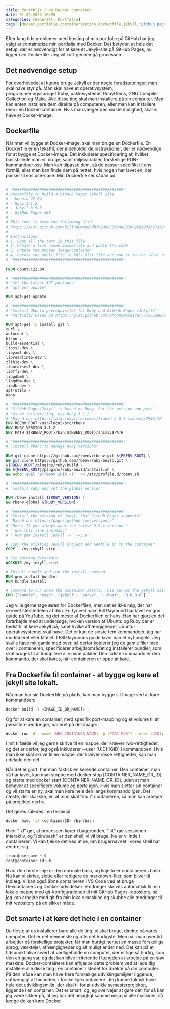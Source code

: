 ```yaml
---
title: Portfølje i en Docker container
date: 01.09.2023 10:55
categories: [Generelt, Portfølje]
tags: [docker,portfølje,containerization,dockerfile,jekyll,"github pages"]
---
```


Efter lang tids problemer med hosting af min portfølje på GitHub har jeg valgt at containerize min portfølje med Docker. Det betyder, at hele det setup, der er nødvendigt for at køre et Jekyll-site på GitHub Pages, nu ligger i en Dockerfile. Jeg vil kort gennemgå processen.  

## Det nødvendige setup
For overhovedet at kunne bruge Jekyll er der nogle forudsætninger, man skal have styr på. Man skal have et operativsystem, programmeringssproget Ruby, pakkesystemet RubyGems, GNU Compiler Collection og Make. Alle disse ting skal man installere på sin computer. Man kan enten installere dem direkte på computeren, eller man kan installere dem i en Docker-container. Hvis man vælger den sidste mulighed, skal vi have et Docker-image.

## Dockerfile
Når man vil bygge et Docker-image, skal man bruge en Dockerfile. En Dockerfile er en tekstfil, der indeholder de instruktioner, der er nødvendige for at bygge et Docker-image. Det inkluderer specificering af, hvilket basisbillede man vil bruge, samt miljøvariabler, forskellige RUN-kommandoer osv. Man kan tilpasse dem, så de passer specifikt til ens formål, eller man kan finde dem på nettet, hvis nogen har lavet en, der passer til ens use-case. Min Dockerfile ser sådan ud:

```Dockerfile

# "#################################################"
# Dockerfile to build a GitHub Pages Jekyll site
# - Ubuntu 22.04
# - Ruby 3.1.2
# - Jekyll 3.9.3
# - GitHub Pages 288
#
# This code is from the following Gist:
# https://gist.github.com/BillRaymond/db761d6b53dc4a237b095819d33c7332#file-post-run-txt
#
# Instructions:
# 1. Copy all the text in this file
# 2. Create a file named Dockerfile and paste the code
# 3. Create the Docker image/container
# 4. Locate the shell file in this Gist file and run it in the local repo's root
# "#################################################"

FROM ubuntu:22.04

# "#################################################"
# "Get the latest APT packages"
# "apt-get update"

RUN apt-get update

# "#################################################"
# "Install Ubuntu prerequisites for Ruby and GitHub Pages (Jekyll)"
# "Partially based on https://gist.github.com/jhonnymoreira/777555ea809fd2f7c2ddf71540090526"

RUN apt-get -y install git \
curl \
autoconf \
bison \
build-essential \
libssl-dev \
libyaml-dev \
libreadline6-dev \
zlib1g-dev \
libncurses5-dev \
libffi-dev \
libgdbm6 \
libgdbm-dev \
libdb-dev \
apt-utils \
nano

# "#################################################"
# "GitHub Pages/Jekyll is based on Ruby. Set the version and path"
# "As of this writing, use Ruby 3.1.2
# "Based on: https://talk.jekyllrb.com/t/liquid-4-0-3-tainted/7946/12"
ENV RBENV_ROOT /usr/local/src/rbenv
ENV RUBY_VERSION 3.1.2
ENV PATH ${RBENV_ROOT}/bin:${RBENV_ROOT}/shims:$PATH

# "#################################################"
# "Install rbenv to manage Ruby versions"

RUN git clone https://github.com/rbenv/rbenv.git ${RBENV_ROOT} \
&& git clone https://github.com/rbenv/ruby-build.git \
${RBENV_ROOT}/plugins/ruby-build \
&& ${RBENV_ROOT}/plugins/ruby-build/install.sh \
&& echo 'eval "$(rbenv init -)"' >> /etc/profile.d/rbenv.sh

# "#################################################"
# "Install ruby and set the global version"

RUN rbenv install ${RUBY_VERSION} \
&& rbenv global ${RUBY_VERSION}
  
# "#################################################"
# "Install the version of Jekyll that GitHub Pages supports"
# "Based on: https://pages.github.com/versions/"
# "Note: If you always want the latest 3.9.x version,"
# " use this line instead:"
# " RUN gem install jekyll -v '~>3.9'"

# Copy the existing Jekyll project and Gemfile in to the container
COPY . /my-jekyll-site

# Set working directory
WORKDIR /my-jekyll-site

# Install bundle and run the install command
RUN gem install bundler
RUN bundle install

# Command to run when the container starts. This serves the jekyll site when we run the container.
CMD ["bundle", "exec", "jekyll", "serve", "--host", "0.0.0.0"]

```

Jeg ville gerne tage æren for Dockerfilen, men det er ikke mig, der har skrevet størstedelen af den. En fyr ved navn Bill Raymond har lavet en god [guide](https://www.youtube.com/watch?v=zijOXpZzdvs&t=1901s) på YouTube, og det meste af Dockerfilen er hans. Han har gjort en del forarbejde med at undersøge, hvilken version af Ubuntu og Ruby der er bedst til at køre Jekyll på, samt hvilke afhængigheder Ubuntu-operativsystemet skal have. Det er kun de sidste fem kommandoer, jeg har modificeret eller tilføjet. I Bill Raymonds guide laver han et nyt projekt. Jeg skulle have mit gamle med over, så derfor kopierer jeg de gamle filer med over i containeren, specificerer arbejdsområdet og installerer bundler, som skal bruges til at kompilere alle mine pakker. Den sidste kommando er den kommando, der skal køres, når containeren er oppe at køre.

## Fra Dockerfile til container - at bygge og køre et jekyll site lokalt. 
Når man har sin Dockerfile på plads, kan man bygge sit Image ved at køre kommandoen:

```bash
docker build -t <IMAGE_ID_OR_NAME]> . 
```

Og for at køre en container, med specifik port-mapping og et volume til at persistere ændringer, baseret på det image:

```bash
docker run -d --name [NEW_CONTAINER_NAME] -p [PORT:PORT] --user [UID]:[GID] -v $(pwd):/my-jekyll-site [IMAGE_ID_OR_NAME]
```

I mit tilfælde vil jeg gerne skrive til en mappe, der kræver rwx-rettigheder, og det er derfor, jeg også inkluderer --user [UID]:[GID] i kommandoen. Hvis man ikke skal skrive til en mappe, der kræver disse rettigheder, kan man udelade den del.

Når det er gjort, har man faktisk en kørende container. Den container, man så har lavet, kan man stoppe med docker stop [CONTAINER_NAME_OR_ID] og starte med docker start [CONTAINER_NAME_OR_ID], uden at man behøver at specificere volume og porte igen. Hvis man sletter sin container og vil starte en ny, skal man køre hele den lange kommando igen. Det næste, der skal ske, er, at man skal "ind i" containeren, så man kan arbejde på projektet derfra.

Det gøres således i en terminal:

```bash
docker exec -it <containerID> /bin/bash
```

Hvor "-d" gør, at processen kører i baggrunden, "-it" gør sessionen interaktiv, og "/bin/bash" er den shell, vi vil bruge. Nu er vi inde i containeren. Vi kan tjekke det ved at se, om brugernavnet i vores shell har ændret sig.

```bash
[root@username ~]$
root@container_id:~#
```

Hvor den første linje er den normale bash, og linje to er containerens bash. Nu kan vi skrive, slette eller redigere de markdown-filer, som bliver til indlæg. Vi kan også åbne containeren i VS Code ved at bruge Devcontainers og Docker-udvidelser. Ændringer skrives automatisk til min lokale mappe med git-konfigurationen til mit GitHub Pages-repository, så jeg kan arbejde med git fra min lokale maskine og skubbe alle ændringer til mit repository på en sikker måde.

## Det smarte i at køre det hele i en container

De fleste af os installerer bare alle de ting, vi skal bruge, direkte på vores computer. Det er det nemmeste og ofte det hurtigste. Men når man over tid arbejder på forskellige projekter, får man hurtigt hentet en masse forskellige sprog, værktøjer, afhængigheder og alt muligt andet ned. Det kan på et tidspunkt blive svært at vedligeholde en computer, der er lige så hurtig, som den en gang var, og det kan blive irriterende i længden at arbejde på en sløv maskine. Docker-containere kan afhjælpe dette problem ved at lade dig installere alle disse ting i en container i stedet for direkte på din computer. På den måde kan man have flere forskellige udviklingsmiljøer liggende, uafhængigt af hinanden, i forskellige containere. Jeg kunne faktisk have hele det udviklingsmiljø, der skal til for at udvikle semesterprojektet, liggende i en container. Det er smart, og jeg overvejer at gøre det, for så kan jeg være sikker på, at jeg har det nøjagtigt samme miljø på alle maskiner, så længe de kan køre Docker.